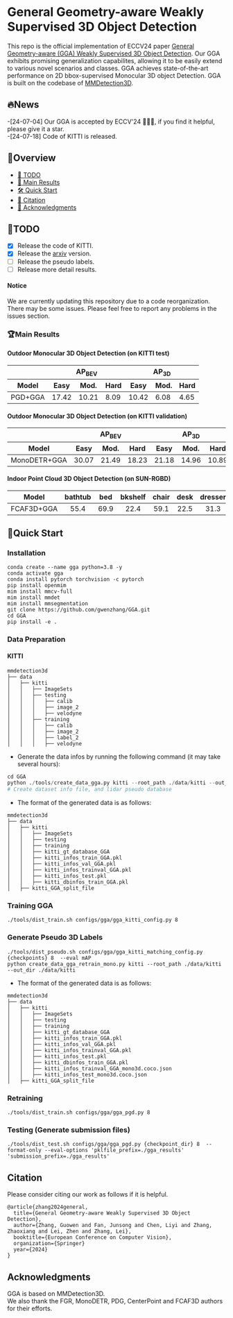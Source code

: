 # General Geometry-aware Weakly Supervised 3D Object Detection

This repo is the official implementation of ECCV24 paper [General Geometry-aware (GGA) Weakly Supervised 3D Object Detection](https://arxiv.org/pdf/2407.13748). Our GGA exhibits promising generalization capabilites, allowing it to be easily extend to various novel scenarios and classes. GGA achieves state-of-the-art performance on 2D bbox-supervised Monocular 3D object Detection. GGA is built on the codebase of [MMDetection3D](https://github.com/open-mmlab/mmdetection3d/tree/dev-1.0).

## 🔥News
-[24-07-04] Our GGA is accepted by ECCV'24 🎉🎉🎉, if you find it helpful, please give it a star.  
-[24-07-18] Code of KITTI is released.

## 👀Overview  
- [📘 TODO](https://github.com/gwenzhang/GGA#📘todo)  
- [🚀 Main Results](https://github.com/gwenzhang/GGA#🏆Mmin-results)  
- [🛠️ Quick Start](https://github.com/gwenzhang/GGA#🚀quick-start)  
- [📘 Citation](https://github.com/gwenzhang/GGA#citation)  
- [🚀 Acknowledgments](https://github.com/gwenzhang/GGA#acknowledgments)  

## 📘TODO  
- [x] Release the code of KITTI.  
- [x] Release the [arxiv](https://arxiv.org/pdf/2407.13748) version.  
- [ ] Release the pseudo labels.  
- [ ] Release more detail results.  

#### Notice     
We are currently updating this repository due to a code reorganization. There may be some issues. Please feel free to report any problems in the issues section.   

### 🏆Main Results

#### Outdoor Monocular 3D Object Detection (on KITTI test)  

<table>
  <thead>
    <tr>
      <th></th>
      <th colspan="3">AP<sub>BEV</th>
      <th colspan="3">AP<sub>3D</th>
    </tr>
    <tr>
      <th>Model</th>
      <th>Easy</th>
      <th>Mod.</th>
      <th>Hard</th>
      <th>Easy</th>
      <th>Mod.</th>
      <th>Hard</th>
    </tr>
  </thead>
  <tbody>
    <tr>
      <td>PGD+GGA</td>
      <td>17.42</td>
      <td>10.21</td>
      <td>8.09</td>
      <td>10.42</td>
      <td>6.08</td>
      <td>4.65</td>
    </tr>
  </tbody>
</table>

#### Outdoor Monocular 3D Object Detection (on KITTI validation)  

<table>
  <thead>
    <tr>
      <th></th>
      <th colspan="3">AP<sub>BEV</th>
      <th colspan="3">AP<sub>3D</th>
    </tr>
    <tr>
      <th>Model</th>
      <th>Easy</th>
      <th>Mod.</th>
      <th>Hard</th>
      <th>Easy</th>
      <th>Mod.</th>
      <th>Hard</th>
    </tr>
  </thead>
  <tbody>
    <tr>
      <td>MonoDETR+GGA</td>
      <td>30.07</td>
      <td>21.49</td>
      <td>18.23</td>
      <td>21.18</td>
      <td>14.96</td>
      <td>10.89</td>
    </tr>
  </tbody>
</table>

#### Indoor Point Cloud 3D Object Detection (on SUN-RGBD)  
<table style="width:100%; text-align:center;">
  <thead>
    <tr>
      <th>Model</th>
      <th>bathtub</th>
      <th>bed</th>
      <th>bkshelf</th>
      <th>chair</th>
      <th>desk</th>
      <th>dresser</th>
      <th>nstand</th>
      <th>sofa</th>
      <th>table</th>
      <th>toilet</th>
      <th>mAP</th>
    </tr>
  </thead>
  <tbody>
    <tr>
      <td>FCAF3D+GGA</td>
      <td>55.4</td>
      <td>69.9</td>
      <td>22.4</td>
      <td>59.1</td>
      <td>22.5</td>
      <td>31.3</td>
      <td>59.3</td>
      <td>58.9</td>
      <td>34.8</td>
      <td>71.4</td>
      <td>48.5</td>
    </tr>
  </tbody>
</table>

## 🚀Quick Start  
### Installation  
```shell
conda create --name gga python=3.8 -y  
conda activate gga  
conda install pytorch torchvision -c pytorch  
pip install openmim  
mim install mmcv-full  
mim install mmdet  
mim install mmsegmentation  
git clone https://github.com/gwenzhang/GGA.git  
cd GGA  
pip install -e .  
```

### Data Preparation  
#### KITTI  
```
mmdetection3d
├── data
│   ├── kitti
│   │   ├── ImageSets
│   │   ├── testing
│   │   │   ├── calib
│   │   │   ├── image_2
│   │   │   ├── velodyne
│   │   ├── training
│   │   │   ├── calib
│   │   │   ├── image_2
│   │   │   ├── label_2
│   │   │   ├── velodyne
```
* Generate the data infos by running the following command (it may take several hours):  
```python 
cd GGA  
python ./tools/create_data_gga.py kitti --root_path ./data/kitti --out_dir ./data/kitti  
# Create dataset info file, and lidar pseudo database
```
* The format of the generated data is as follows:  
```
mmdetection3d
├── data
│   ├── kitti
│   │   ├── ImageSets
│   │   ├── testing
│   │   ├── training
│   │   ├── kitti_gt_database_GGA
│   │   ├── kitti_infos_train_GGA.pkl
│   │   ├── kitti_infos_val_GGA.pkl
│   │   ├── kitti_infos_trainval_GGA.pkl
│   │   ├── kitti_infos_test.pkl
│   │   ├── kitti_dbinfos_train_GGA.pkl
│   ├── kitti_GGA_split_file
```

### Training GGA  
```
./tools/dist_train.sh configs/gga/gga_kitti_config.py 8  
```

### Generate Pseudo 3D Labels  
```
./tools/dist_pseudo.sh configs/gga/gga_kitti_matching_config.py {checkpoints} 8  --eval mAP  
python create_data_gga_retrain_mono.py kitti --root_path ./data/kitti --out_dir ./data/kitti  
```
* The format of the generated data is as follows:  
```
mmdetection3d
├── data
│   ├── kitti
│   │   ├── ImageSets
│   │   ├── testing
│   │   ├── training
│   │   ├── kitti_gt_database_GGA
│   │   ├── kitti_infos_train_GGA.pkl
│   │   ├── kitti_infos_val_GGA.pkl
│   │   ├── kitti_infos_trainval_GGA.pkl
│   │   ├── kitti_infos_test.pkl
│   │   ├── kitti_dbinfos_train_GGA.pkl
│   │   ├── kitti_infos_trainval_GGA_mono3d.coco.json
│   │   ├── kitti_infos_test_mono3d.coco.json
│   ├── kitti_GGA_split_file
```

### Retraining  
 ```
./tools/dist_train.sh configs/gga/gga_pgd.py 8  
```

### Testing (Generate submission files)
 ```
./tools/dist_test.sh configs/gga/gga_pgd.py {checkpoint_dir} 8  --format-only --eval-options 'pklfile_prefix=./gga_results' 'submission_prefix=./gga_results' 
```

## Citation
Please consider citing our work as follows if it is helpful.
```
@article{zhang2024general,
  title={General Geometry-aware Weakly Supervised 3D Object Detection},
  author={Zhang, Guowen and Fan, Junsong and Chen, Liyi and Zhang, Zhaoxiang and Lei, Zhen and Zhang, Lei},
  booktitle={European Conference on Computer Vision},
  organization={Springer}
  year={2024}
}
```

## Acknowledgments
GGA is based on MMDetection3D.  
We also thank the FGR, MonoDETR, PDG, CenterPoint and FCAF3D authors for their efforts.




